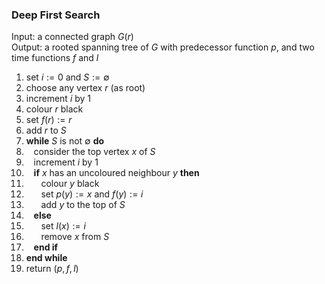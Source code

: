 ### Deep First Search

Input: a connected graph $G(r)$<br>
Output: a rooted spanning tree of $G$ with predecessor function $p$, and two time functions $f$ and $l$
 1. set $i := 0$ and $S := \emptyset$
 2. choose any vertex $r$ (as root)
 3. increment $i$ by $1$
 4. colour $r$ black
 5. set $f(r) := r$
 6. add $r$ to $S$
 7. **while** $S$ is not $\emptyset$ **do**
 8. &nbsp;&nbsp;&nbsp;consider the top vertex $x$ of $S$
 9. &nbsp;&nbsp;&nbsp;increment $i$ by $1$
10. &nbsp;&nbsp;&nbsp;**if** $x$ has an uncoloured neighbour $y$ **then**
11. &nbsp;&nbsp;&nbsp;&nbsp;&nbsp;&nbsp;colour $y$ black
12. &nbsp;&nbsp;&nbsp;&nbsp;&nbsp;&nbsp;set $p(y) := x$ and $f(y) := i$
13. &nbsp;&nbsp;&nbsp;&nbsp;&nbsp;&nbsp;add $y$ to the top of $S$
14. &nbsp;&nbsp;&nbsp;**else**
15. &nbsp;&nbsp;&nbsp;&nbsp;&nbsp;&nbsp;set $l(x) := i$
16. &nbsp;&nbsp;&nbsp;&nbsp;&nbsp;&nbsp;remove $x$ from $S$
17. &nbsp;&nbsp;&nbsp;**end if**
18. **end while**
19. return $(p, f, l)$